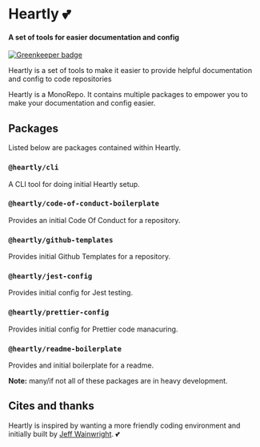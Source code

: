 # Heartly 💕

#### A set of tools for easier documentation and config

[![Greenkeeper badge](https://badges.greenkeeper.io/heartly/heartly.svg)](https://greenkeeper.io/)

Heartly is a set of tools to make it easier to provide helpful documentation and config to code repositories

Heartly is a MonoRepo. It contains multiple packages to empower you to make your documentation and config easier.

## Packages

Listed below are packages contained within Heartly. 

### `@heartly/cli`

A CLI tool for doing initial Heartly setup.

### `@heartly/code-of-conduct-boilerplate`

Provides an initial Code Of Conduct for a repository.

### `@heartly/github-templates`

Provides initial Github Templates for a repository.

### `@heartly/jest-config` 

Provides initial config for Jest testing.

### `@heartly/prettier-config`

Provides initial config for Prettier code manacuring.

### `@heartly/readme-boilerplate`

Provides and initial boilerplate for a readme. 

**Note:** many/if not all of these packages are in heavy development.


## Cites and thanks

Heartly is inspired by wanting a more friendly coding environment and initially built by [Jeff Wainwright](https://github.com/yowainwright). 💕
